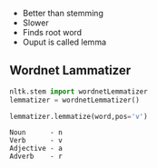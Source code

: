 - Better than stemming
- Slower
- Finds root word
- Ouput is called lemma

## Wordnet Lammatizer

```python
nltk.stem import wordnetLemmatizer
lemmatizer = wordnetLemmatizer()

lemmatizer.lemmatize(word,pos='v')
```
```
Noun      - n
Verb      - v
Adjective - a
Adverb    - r
```
```

